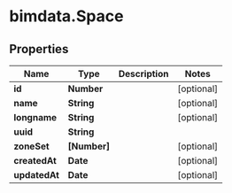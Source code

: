 # bimdata.Space

## Properties

Name | Type | Description | Notes
------------ | ------------- | ------------- | -------------
**id** | **Number** |  | [optional] 
**name** | **String** |  | [optional] 
**longname** | **String** |  | [optional] 
**uuid** | **String** |  | 
**zoneSet** | **[Number]** |  | [optional] 
**createdAt** | **Date** |  | [optional] 
**updatedAt** | **Date** |  | [optional] 


